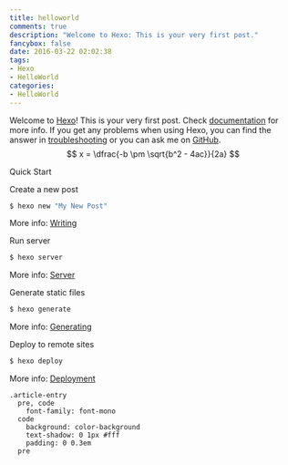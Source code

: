 ```yaml
---
title: helloworld
comments: true
description: "Welcome to Hexo: This is your very first post."
fancybox: false
date: 2016-03-22 02:02:38
tags:
- Hexo
- HelloWorld
categories:
- HelloWorld
---
```

Welcome to [Hexo](http://hexo.io/)! This is your very first post. Check [documentation](http://hexo.io/docs/) for more info. If you get any problems when using Hexo, you can find the answer in [troubleshooting](http://hexo.io/docs/troubleshooting.html) or you can ask me on [GitHub](https://github.com/hexojs/hexo/issues).
$$  x = \dfrac{-b \pm \sqrt{b^2 - 4ac}}{2a} $$

<!-- more -->

Quick Start

Create a new post

``` bash
$ hexo new "My New Post"
```

More info: [Writing](http://hexo.io/docs/writing.html)

Run server

``` bash
$ hexo server
```

More info: [Server](http://hexo.io/docs/server.html)

Generate static files

``` bash
$ hexo generate
```

More info: [Generating](http://hexo.io/docs/generating.html)

Deploy to remote sites

``` bash
$ hexo deploy
```

More info: [Deployment](http://hexo.io/docs/deployment.html)

``` 
.article-entry
  pre, code
    font-family: font-mono
  code
    background: color-background
    text-shadow: 0 1px #fff
    padding: 0 0.3em
  pre
 ```

 <i class="fa fa-fort-awesome"></i>
